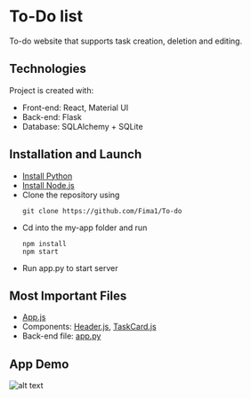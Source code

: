 # To-Do list
To-do website that supports task creation, deletion and editing.

## Technologies
Project is created with:
- Front-end: React, Material UI
- Back-end: Flask
- Database: SQLAlchemy + SQLite

## Installation and Launch
- [Install Python](https://www.python.org/downloads/)
- [Install Node.js](https://nodejs.org/en/)
- Clone the repository using
  ```
  git clone https://github.com/Fima1/To-do
  ```
- Cd into the my-app folder and run
  ```
  npm install
  npm start
  ```
- Run app.py to start server
## Most Important Files
- [App.js](my-app/src/App.js)
- Components: [Header.js](my-app/src/components/Header.js), [TaskCard.js](my-app/src/components/TaskCard.js) 
- Back-end file: [app.py](.venv/app.py)

## App Demo

![alt text](https://github.com/Fima1/To-do_list/blob/main/To-do_website_demo1.gif?raw=true)
